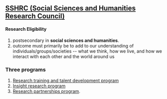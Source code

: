 ## [SSHRC (Social Sciences and Humanities Research Council)](https://www.sshrc-crsh.gc.ca/home-accueil-eng.aspx)
#### Research Eligibility
1. postsecondary in **social sciences and humanities**.
2. outcome must primarily be to add to our understanding of individuals/groups/societies -- what we think, how we live, and how we interact with each other and the world around us
### Three programs
1. [Research training and talent development program](https://www.sshrc-crsh.gc.ca/funding-financement/umbrella_programs-programme_cadre/talent-eng.aspx)
2. [Insight research program](https://www.sshrc-crsh.gc.ca/funding-financement/umbrella_programs-programme_cadre/insight-savoir-eng.aspx) 
3. [Research partnerships program](https://www.sshrc-crsh.gc.ca/funding-financement/umbrella_programs-programme_cadre/connection-connexion-eng.aspx).


